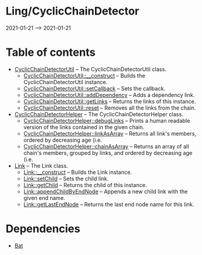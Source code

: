 Ling/CyclicChainDetector
================
2021-01-21 --> 2021-01-21




Table of contents
===========

- [CyclicChainDetectorUtil](https://github.com/lingtalfi/CyclicChainDetector/blob/master/doc/api/Ling/CyclicChainDetector/CyclicChainDetectorUtil.md) &ndash; The CyclicChainDetectorUtil class.
    - [CyclicChainDetectorUtil::__construct](https://github.com/lingtalfi/CyclicChainDetector/blob/master/doc/api/Ling/CyclicChainDetector/CyclicChainDetectorUtil/__construct.md) &ndash; Builds the CyclicChainDetectorUtil instance.
    - [CyclicChainDetectorUtil::setCallback](https://github.com/lingtalfi/CyclicChainDetector/blob/master/doc/api/Ling/CyclicChainDetector/CyclicChainDetectorUtil/setCallback.md) &ndash; Sets the callback.
    - [CyclicChainDetectorUtil::addDependency](https://github.com/lingtalfi/CyclicChainDetector/blob/master/doc/api/Ling/CyclicChainDetector/CyclicChainDetectorUtil/addDependency.md) &ndash; Adds a dependency link.
    - [CyclicChainDetectorUtil::getLinks](https://github.com/lingtalfi/CyclicChainDetector/blob/master/doc/api/Ling/CyclicChainDetector/CyclicChainDetectorUtil/getLinks.md) &ndash; Returns the links of this instance.
    - [CyclicChainDetectorUtil::reset](https://github.com/lingtalfi/CyclicChainDetector/blob/master/doc/api/Ling/CyclicChainDetector/CyclicChainDetectorUtil/reset.md) &ndash; Removes all the links from the chain.
- [CyclicChainDetectorHelper](https://github.com/lingtalfi/CyclicChainDetector/blob/master/doc/api/Ling/CyclicChainDetector/Helper/CyclicChainDetectorHelper.md) &ndash; The CyclicChainDetectorHelper class.
    - [CyclicChainDetectorHelper::debugLinks](https://github.com/lingtalfi/CyclicChainDetector/blob/master/doc/api/Ling/CyclicChainDetector/Helper/CyclicChainDetectorHelper/debugLinks.md) &ndash; Prints a human readable version of the links contained in the given chain.
    - [CyclicChainDetectorHelper::linkAsArray](https://github.com/lingtalfi/CyclicChainDetector/blob/master/doc/api/Ling/CyclicChainDetector/Helper/CyclicChainDetectorHelper/linkAsArray.md) &ndash; Returns all link's members, ordered by decreasing age (i.e.
    - [CyclicChainDetectorHelper::chainAsArray](https://github.com/lingtalfi/CyclicChainDetector/blob/master/doc/api/Ling/CyclicChainDetector/Helper/CyclicChainDetectorHelper/chainAsArray.md) &ndash; Returns an array of all chain's members, grouped by links, and ordered by decreasing age (i.e.
- [Link](https://github.com/lingtalfi/CyclicChainDetector/blob/master/doc/api/Ling/CyclicChainDetector/Link.md) &ndash; The Link class.
    - [Link::__construct](https://github.com/lingtalfi/CyclicChainDetector/blob/master/doc/api/Ling/CyclicChainDetector/Link/__construct.md) &ndash; Builds the Link instance.
    - [Link::setChild](https://github.com/lingtalfi/CyclicChainDetector/blob/master/doc/api/Ling/CyclicChainDetector/Link/setChild.md) &ndash; Sets the child link.
    - [Link::getChild](https://github.com/lingtalfi/CyclicChainDetector/blob/master/doc/api/Ling/CyclicChainDetector/Link/getChild.md) &ndash; Returns the child of this instance.
    - [Link::appendChildByEndNode](https://github.com/lingtalfi/CyclicChainDetector/blob/master/doc/api/Ling/CyclicChainDetector/Link/appendChildByEndNode.md) &ndash; Appends a new child link with the given end name.
    - [Link::getLastEndNode](https://github.com/lingtalfi/CyclicChainDetector/blob/master/doc/api/Ling/CyclicChainDetector/Link/getLastEndNode.md) &ndash; Returns the last end node name for this link.


Dependencies
============
- [Bat](https://github.com/lingtalfi/Bat)



